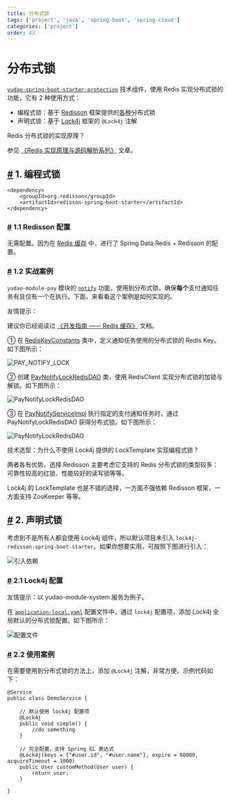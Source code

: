 ```yaml
---
title: 分布式锁
tags: ['project', 'java', 'spring-boot', 'spring-cloud']
categories: ['project']
order: 43
---
```

# 分布式锁

[`yudao-spring-boot-starter-protection`](https://github.com/YunaiV/ruoyi-vue-pro/blob/master/yudao-framework/yudao-spring-boot-starter-protection/) 技术组件，使用 Redis 实现分布式锁的功能，它有 2 种使用方式：

 * 编程式锁：基于 [Redisson](https://github.com/redisson/redisson) 框架提供的[各种](https://github.com/redisson/redisson/wiki/8.-%E5%88%86%E5%B8%83%E5%BC%8F%E9%94%81%E5%92%8C%E5%90%8C%E6%AD%A5%E5%99%A8)分布式锁
* 声明式锁：基于 [Lock4j](https://github.com/baomidou/lock4j) 框架的 `@Lock4j` 注解

 Redis 分布式锁的实现原理？

 参见 [《Redis 实现原理与源码解析系列》](https://www.iocoder.cn/Redis/good-collection/?yudao) 文章。

 ## [#](#_1-编程式锁) 1. 编程式锁


```
<dependency>
    <groupId>org.redisson</groupId>
    <artifactId>redisson-spring-boot-starter</artifactId>
</dependency>

```
### [#](#_1-1-redisson-配置) 1.1 Redisson 配置

 无需配置。因为在 [Redis 缓存](/redis-cache) 中，进行了 Spring Data Redis + Redisson 的配置。

 ### [#](#_1-2-实战案例) 1.2 实战案例

 `yudao-module-pay` 模块的 [`notify`](https://github.com/YunaiV/yudao-cloud/blob/master/yudao-module-pay/yudao-module-pay-biz/src/main/java/cn/iocoder/yudao/module/pay/service/notify/PayNotifyServiceImpl.java#L155-L174) 功能，使用到分布式锁，确保**每个**支付通知任务有且仅有一个在执行。下面，来看看这个案例是如何实现的。

 友情提示：

 建议你已经阅读过 [《开发指南 —— Redis 缓存》](/redis-cache) 文档。

 ① 在 [RedisKeyConstants](https://github.com/YunaiV/yudao-cloud/blob/master/yudao-module-pay/yudao-module-pay-biz/src/main/java/cn/iocoder/yudao/module/pay/dal/redis/RedisKeyConstants.java) 类中，定义通知任务使用的分布式锁的 Redis Key。如下图所示：

 ![PAY_NOTIFY_LOCK](https://cloud.iocoder.cn/img/%E5%88%86%E5%B8%83%E5%BC%8F%E9%94%81/01.png)

 ② 创建 [PayNotifyLockRedisDAO](https://github.com/YunaiV/yudao-cloud/blob/master/yudao-module-pay/yudao-module-pay-biz/src/main/java/cn/iocoder/yudao/module/pay/dal/redis/notify/PayNotifyLockRedisDAO.java) 类，使用 RedisClient 实现分布式锁的加锁与解锁。如下图所示：

 ![PayNotifyLockRedisDAO](https://cloud.iocoder.cn/img/%E5%88%86%E5%B8%83%E5%BC%8F%E9%94%81/02.png)

 ③ 在 [PayNotifyServiceImpl](https://github.com/YunaiV/yudao-cloud/blob/master/yudao-module-pay/yudao-module-pay-biz/src/main/java/cn/iocoder/yudao/module/pay/service/notify/PayNotifyServiceImpl.java#L155-L174) 执行指定的支付通知任务时，通过 PayNotifyLockRedisDAO 获得分布式锁。如下图所示：

 ![PayNotifyLockRedisDAO](https://cloud.iocoder.cn/img/%E5%88%86%E5%B8%83%E5%BC%8F%E9%94%81/03.png)

 技术选型：为什么不使用 Lock4j 提供的 LockTemplate 实现编程式锁？

 两者各有优势，选择 Redisson 主要考虑它支持的 Redis 分布式锁的类型较多：可靠性较高的红锁、性能较好的读写锁等等。

 Lock4j 的 LockTemplate 也是不错的选择，一方面不强依赖 Redisson 框架，一方面支持 ZooKeeper 等等。

 ## [#](#_2-声明式锁) 2. 声明式锁

 考虑到不是所有人都会使用 Lock4j 组件，所以默认项目未引入 `lock4j-redisson-spring-boot-starter`。如果你想要实用，可按照下图进行引入：

 ![引入依赖](https://cloud.iocoder.cn/img/%E5%88%86%E5%B8%83%E5%BC%8F%E9%94%81/05.png)

 ### [#](#_2-1-lock4j-配置) 2.1 Lock4j 配置

 友情提示：以 yudao-module-system 服务为例子。

 在 [`application-local.yaml`](https://github.com/YunaiV/yudao-cloud/blob/master/yudao-module-system/yudao-module-system-biz/src/main/resources/application-local.yaml#L89-L92) 配置文件中，通过 `lock4j` 配置项，添加 Lock4j 全局默认的分布式锁配置。如下图所示：

 ![配置文件](https://cloud.iocoder.cn/img/%E5%88%86%E5%B8%83%E5%BC%8F%E9%94%81/04.png)

 ### [#](#_2-2-使用案例) 2.2 使用案例

 在需要使用到分布式锁的方法上，添加 `@Lock4j` 注解，非常方便。示例代码如下：


```
@Service
public class DemoService {

    // 默认使用 lock4j 配置项
    @Lock4j
    public void simple() {
        //do something
    }

    // 完全配置，支持 Spring EL 表达式
    @Lock4j(keys = {"#user.id", "#user.name"}, expire = 60000, acquireTimeout = 1000)
    public User customMethod(User user) {
        return user;
    }

}

```
